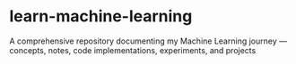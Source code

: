 # learn-machine-learning
A comprehensive repository documenting my Machine Learning journey — concepts, notes, code implementations, experiments, and projects


